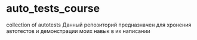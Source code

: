 # auto_tests_course
 collection of autotests
 Данный репозиторий предназначен для хронения автотестов и демонстрации моих навык в их написании
